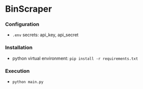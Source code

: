 # BinScraper

### Configuration

- `.env` secrets: api_key, api_secret

### Installation

- python virtual environment: `pip install -r requirements.txt`

### Execution

- `python main.py`
